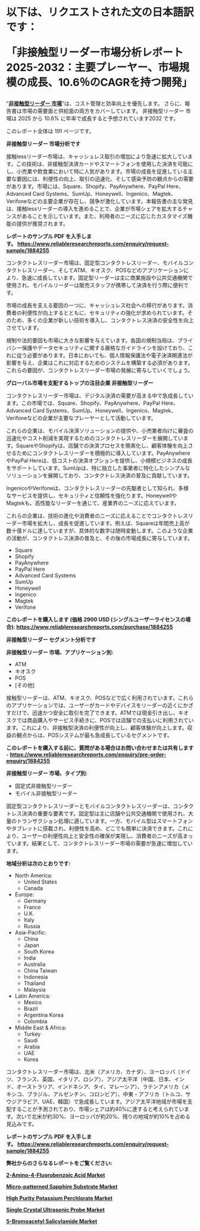 <p><h1>以下は、リクエストされた文の日本語訳です：

「非接触型リーダー市場分析レポート 2025-2032：主要プレーヤー、市場規模の成長、10.6％のCAGRを持つ開発」</h1></p><p>&ldquo;<strong><a href="https://www.reliableresearchreports.com/contactless-readers-r1884255?utm_campaign=107&utm_medium=9&utm_source=Github&utm_content=ia&utm_term=14032025&utm_id=contactless-readers">非接触型リーダー 市場</a></strong>&rdquo;は、コスト管理と効率向上を優先します。 さらに、報告書は市場の需要面と供給面の両方をカバーしています。 非接触型リーダー 市場は 2025 から 10.6% に年率で成長すると予想されています2032 です。</p>
<p>このレポート全体は 191 ページです。</p>
<p><strong>非接触型リーダー 市場分析です</strong></p>
<p><p>接触lessリーダー市場は、キャッシュレス取引の増加により急速に拡大しています。この技術は、非接触型決済カードやスマートフォンを使用した決済を可能にし、小売業や飲食業において特に人気があります。市場の成長を促進している主要な要因には、利便性の向上、取引の迅速化、そして感染予防の観点からの需要があります。市場には、Square、Shopify、PayAnywhere、PayPal Here、Advanced Card Systems、SumUp、Honeywell、Ingenico、Magtek、Verifoneなどの主要企業が存在し、競争が激化しています。本報告書の主な発見は、接触lessリーダーの導入を進めることで、企業が市場シェアを拡大するチャンスがあることを示しています。また、利用者のニーズに応じたカスタマイズ機能の提供が推奨されます。</p></p>
<p><strong>レポートのサンプル PDF を入手します。&nbsp;<a href="https://www.reliableresearchreports.com/enquiry/request-sample/1884255?utm_campaign=107&utm_medium=9&utm_source=Github&utm_content=ia&utm_term=14032025&utm_id=contactless-readers">https://www.reliableresearchreports.com/enquiry/request-sample/1884255</a></strong></p>
<p><p>コンタクトレスリーダー市場は、固定型コンタクトレスリーダー、モバイルコンタクトレスリーダー、そしてATM、キオスク、POSなどのアプリケーションにより、急速に成長しています。固定型リーダーは主に商業施設や公共交通機関で使用され、モバイルリーダーは販売スタッフが携帯して決済を行う際に便利です。</p><p>市場の成長を支える要因の一つに、キャッシュレス社会への移行があります。消費者の利便性が向上するとともに、セキュリティの強化が求められています。そのため、多くの企業が新しい技術を導入し、コンタクトレス決済の安全性を向上させています。</p><p>規制や法的要因も市場に大きな影響を与えています。各国の規制当局は、プライバシー保護やデータセキュリティに関する厳格なガイドラインを設けており、これに従う必要があります。日本においても、個人情報保護法や電子決済関連法が影響を与え、企業はこれに対応するためのシステムを構築する必須があります。これらの要因が、コンタクトレスリーダー市場の発展に寄与していくでしょう。</p></p>
<p><strong>グローバル市場を支配するトップの注目企業 非接触型リーダー</strong></p>
<p><p>コンタクトレスリーダー市場は、デジタル決済の需要が高まる中で急成長しています。この市場では、Square、Shopify、PayAnywhere、PayPal Here、Advanced Card Systems、SumUp、Honeywell、Ingenico、Magtek、Verifoneなどの企業が主要なプレーヤーとして活動しています。</p><p>これらの企業は、モバイル決済ソリューションの提供や、小売業者向けに審査の迅速化やコスト削減を実現するためのコンタクトレスリーダーを展開しています。SquareやShopifyは、店舗での決済プロセスを簡素化し、顧客体験を向上させるためにコンタクトレスリーダーを積極的に導入しています。PayAnywhereやPayPal Hereは、低コストの決済オプションを提供し、小規模ビジネスの成長をサポートしています。SumUpは、特に独立した事業者に特化したシンプルなソリューションを展開しており、コンタクトレス決済の普及に貢献しています。</p><p>IngenicoやVerifoneは、コンタクトレスリーダーの先駆者として知られ、多様なサービスを提供し、セキュリティと信頼性を強化ります。HoneywellやMagtekも、高性能なリーダーを通じて、産業界のニーズに応えています。</p><p>これらの企業は、技術の進化や消費者のニーズに応えることでコンタクトレスリーダー市場を拡大し、成長を促進しています。例えば、Squareは年間売上高が数十億ドルに達していますが、具体的な数字は随時変動します。このような企業の活動が、コンタクトレス決済の普及と、その後の市場成長に寄与しています。</p></p>
<p><ul><li>Square</li><li>Shopify</li><li>PayAnywhere</li><li>PayPal Here</li><li>Advanced Card Systems</li><li>SumUp</li><li>Honeywell</li><li>Ingenico</li><li>Magtek</li><li>Verifone</li></ul></p>
<p><strong>このレポートを購入します (価格 2900 USD (シングルユーザーライセンスの場合):&nbsp;<a href="https://www.reliableresearchreports.com/purchase/1884255?utm_campaign=107&utm_medium=9&utm_source=Github&utm_content=ia&utm_term=14032025&utm_id=contactless-readers">https://www.reliableresearchreports.com/purchase/1884255</a></strong></p>
<p><strong>非接触型リーダー セグメント分析です</strong></p>
<p><strong>非接触型リーダー 市場、アプリケーション別:</strong></p>
<p><ul><li>ATM</li><li>キオスク</li><li>POS</li><li>[その他]</li></ul></p>
<p><p>接触型リーダーは、ATM、キオスク、POSなどで広く利用されています。これらのアプリケーションでは、ユーザーがカードやデバイスをリーダーの近くにかざすだけで、迅速かつ安全に取引を完了できます。ATMでは現金引き出し、キオスクでは商品購入やサービス手続きに、POSでは店舗での支払いに利用されています。これにより、非接触型決済の利便性が向上し、顧客体験が向上します。収益の観点からは、POSシステムが最も急成長しているセグメントです。</p></p>
<p><strong>このレポートを購入する前に、質問がある場合はお問い合わせまたは共有します - <a href="https://www.reliableresearchreports.com/enquiry/pre-order-enquiry/1884255?utm_campaign=107&utm_medium=9&utm_source=Github&utm_content=ia&utm_term=14032025&utm_id=contactless-readers">https://www.reliableresearchreports.com/enquiry/pre-order-enquiry/1884255</a></strong></p>
<p><strong>非接触型リーダー 市場、タイプ別:</strong></p>
<p><ul><li>固定式非接触型リーダー</li><li>モバイル非接触型リーダー</li></ul></p>
<p><p>固定型コンタクトレスリーダーとモバイルコンタクトレスリーダーは、コンタクトレス決済の重要な要素です。固定型は主に店舗や公共交通機関で使用され、大量のトランザクション処理に適しています。一方、モバイル型はスマートフォンやタブレットに搭載され、利便性を高め、どこでも簡単に決済できます。これにより、ユーザーの利便性向上と安全性の確保が実現し、消費者のニーズが高まっています。結果として、コンタクトレスリーダー市場の需要が急速に増加しています。</p></p>
<p><strong>地域分析は次のとおりです:</strong></p>
<p><ul>
    <li>
        North America:
        <ul>
            <li>United States</li>
            <li>Canada</li>
        </ul>
    </li>
    <li>
        Europe:
        <ul>
            <li>Germany</li>
            <li>France</li>
            <li>U.K.</li>
            <li>Italy</li>
            <li>Russia</li>
        </ul>
    </li>
    <li>
        Asia-Pacific:
        <ul>
            <li>China</li>
            <li>Japan</li>
            <li>South Korea</li>
            <li>India</li>
            <li>Australia</li>
            <li>China Taiwan</li>
            <li>Indonesia</li>
            <li>Thailand</li>
            <li>Malaysia</li>
        </ul>
    </li>
    <li>
        Latin America:
        <ul>
            <li>Mexico</li>
            <li>Brazil</li>
            <li>Argentina Korea</li>
            <li>Colombia</li>
        </ul>
    </li>
    <li>
        Middle East & Africa:
        <ul>
            <li>Turkey</li>
            <li>Saudi</li>
            <li>Arabia</li>
            <li>UAE</li>
            <li>Korea</li>
        </ul>
    </li>
    </ul></p>
<p><p>コンタクトレスリーダー市場は、北米（アメリカ、カナダ）、ヨーロッパ（ドイツ、フランス、英国、イタリア、ロシア）、アジア太平洋（中国、日本、インド、オーストラリア、インドネシア、タイ、マレーシア）、ラテンアメリカ（メキシコ、ブラジル、アルゼンチン、コロンビア）、中東・アフリカ（トルコ、サウジアラビア、UAE、韓国）で急成長しています。アジア太平洋地域が市場を支配することが予測されており、市場シェアは約40%に達すると考えられています。次いで北米が約30%、ヨーロッパが約20%、残りの地域が約10%を占める見込みです。</p></p>
<p><strong>レポートのサンプル PDF を入手します。&nbsp;<a href="https://www.reliableresearchreports.com/enquiry/request-sample/1884255?utm_campaign=107&utm_medium=9&utm_source=Github&utm_content=ia&utm_term=14032025&utm_id=contactless-readers">https://www.reliableresearchreports.com/enquiry/request-sample/1884255</a></strong></p>
<p><strong></strong></p>
<p><strong></strong></p>
<p><strong></strong></p>
<p><strong></strong></p>
<p><strong>弊社からのさらなるレポートをご覧ください:</strong></p>
<p><strong><p><a href="https://github.com/ghaligopezf5/Market-Research-Report-List-1/blob/main/2-amino-4-fluorobenzoic-acid-market.md?utm_campaign=107&utm_medium=9&utm_source=Github&utm_content=ia&utm_term=14032025&utm_id=contactless-readers">2-Amino-4-Fluorobenzoic Acid Market</a></p><p><a href="https://github.com/latzerelfigo48/Market-Research-Report-List-1/blob/main/micro-patterned-sapphire-substrate-market.md?utm_campaign=107&utm_medium=9&utm_source=Github&utm_content=ia&utm_term=14032025&utm_id=contactless-readers">Micro-patterned Sapphire Substrate Market</a></p><p><a href="https://github.com/drielvinki/Market-Research-Report-List-1/blob/main/high-purity-potassium-perchlorate-market.md?utm_campaign=107&utm_medium=9&utm_source=Github&utm_content=ia&utm_term=14032025&utm_id=contactless-readers">High Purity Potassium Perchlorate Market</a></p><p><a href="https://github.com/reahmmunises/Market-Research-Report-List-1/blob/main/single-crystal-ultrasonic-probe-market.md?utm_campaign=107&utm_medium=9&utm_source=Github&utm_content=ia&utm_term=14032025&utm_id=contactless-readers">Single Crystal Ultrasonic Probe Market</a></p><p><a href="https://github.com/moratronak3q/Market-Research-Report-List-1/blob/main/5-bromoacetyl-salicylamide-market.md?utm_campaign=107&utm_medium=9&utm_source=Github&utm_content=ia&utm_term=14032025&utm_id=contactless-readers">5-Bromoacetyl Salicylamide Market</a></p></strong></p>